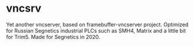 # vncsrv
Yet another vncserver, based on framebuffer-vncserver project. Optimized for Russian Segnetics industrial PLCs such as SMH4, Matrix and a little bit for Trim5. Made for Segnetics in 2020.
